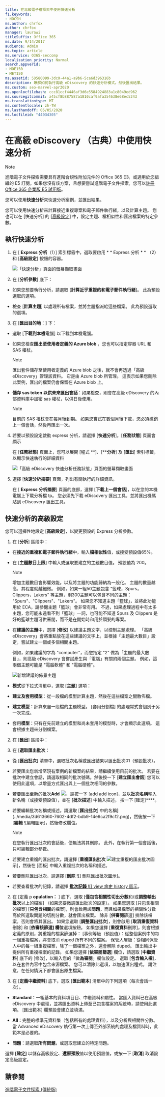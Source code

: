 ```yaml
---
title: 在高級電子檔探索中使用快速分析
f1.keywords:
- NOCSH
ms.author: chrfox
author: chrfox
manager: laurawi
titleSuffix: Office 365
ms.date: 9/14/2017
audience: Admin
ms.topic: article
ms.service: O365-seccomp
localization_priority: Normal
search.appverid:
- MOE150
- MET150
ms.assetid: 50580099-3dc0-44a1-a9b6-5ca6d396316b
description: 瞭解如何執行高級 eDiscovery 的快速分析模式，然後匯出結果。
ms.custom: seo-marvel-apr2020
ms.openlocfilehash: ccc81ccf4446af3d6e5584924883a1c8049ed962
ms.sourcegitcommit: a45cf8b887587a1810caf9afa354638e68ec5243
ms.translationtype: MT
ms.contentlocale: zh-TW
ms.lasthandoff: 05/05/2020
ms.locfileid: "44034305"
---
```

# <a name="use-express-analysis-in-advanced-ediscovery-classic"></a>在高級 eDiscovery （古典）中使用快速分析 

> [!NOTE]
> 進階電子文件探索需要具有進階合規性附加元件的 Office 365 E3，或適用於您組織的 E5 訂閱。如果您沒有該方案，且想要嘗試進階電子文件探索，您可以[註冊 Office 365 企業版 E5 試用版](https://go.microsoft.com/fwlink/p/?LinkID=698279)。 
  
您可以使用**快速分析**來快速分析案例，並匯出結果。 
  
您可以使用快速分析來計算接近重複專案和電子郵件執行緒，以及計算主題。 您也可以在 [快速分析] 的 [[高級設定](use-express-analysis-in-advanced-ediscovery.md#BK_AdvancedSettings)] 中，設定主題、檔相似性和匯出檔案的特定參數。
  
## <a name="run-express-analysis"></a>執行快速分析

1. 在 [ **Express 分析**（1）] 索引標籤中，選取要啟用 * * Express 分析 * * （2）和 [**高級設定**] 按鈕的容器。 
    
    ![「快速分析」頁面的螢幕擷取畫面](../media/60009974-5d1f-4971-8ebe-e5ec74e7fd2a.jpg)
  
2. 在 [**分析參數**] 底下：
    
  - 如果您想要執行分析，請選取 [**計算近乎重複的和電子郵件執行緒**]。 此為預設選取的選項。 
    
  - 檢查 [**計算主題**] 以處理所有檔案，並將主題指派給這些檔案。 此為預設選取的選項。 
    
3. 在 [**匯出目的地**：] 下：
    
  - 選取 [**下載到本機**電腦] 以下載到本機電腦。 
    
  - 如果您檢查**匯出至使用者定義的 Azure blob** ，您也可以指定容器 URL 和 SAS 權杖。 
    
    > [!NOTE]
    > 匯出套件儲存至使用者定義的 Azure blob 之後，就不會再透過「高級 eDiscovery」管理該資料。 它是由 Azure blob 所管理。 這表示如果您刪除此案例，匯出的檔案仍會保留在 Azure blob 上。 
  
  - **儲存 sas token 以供未來匯出會話**：如果檢查，則會在高級 eDiscovery 的內部資料庫中加密 sas 權杖，以供日後使用。
    
    > [!NOTE]
    > 目前的 SAS 權杖會在每月後到期。 如果您嘗試在數個月後下載，您必須撤銷上一個會話，然後再匯出一次。 
  
4. 若要以預設設定啟動 express 分析，請選擇 [**快速分析**]，[**任務狀態**] 頁面會顯示 
    
    在 [**任務狀態**] 頁面上，您可以展開 [程式 **]、[****分析**] 及 [**匯出**] 索引標籤，以顯示快速執行的詳細資料 
    
    ![「高級 eDiscovery 快速分析任務狀態」頁面的螢幕擷取畫面](../media/bf30ab02-9828-4a6d-a485-0babc2c49ae5.jpg)
  
5. 選擇 [**快速分析摘要**] 頁面，列出有關執行的詳細資訊。 
    
    在 [ **Express 分析摘要**] 頁面的底部，選擇 [**下載上一個會話**]，以在您的本機電腦上下載分析檔 tp。 您必須先下載 eDiscovery 匯出工具，並將匯出機碼貼到 eDiscovery 匯出工具。 
    
## <a name="advanced-settings-for-express-analysis"></a>快速分析的高級設定
<a name="BK_AdvancedSettings"> </a>

您可以選擇性地設定 [**高級設定**]，以變更預設的 Express 分析參數。 
  
1. 在 [**分析**] 區段中： 
    
  - 在**接近的重複和電子郵件執行緒**中，輸入**檔相似性**值，或接受預設值65%。 
    
  - 在 [**主題數目上限**] 中輸入或選取要建立的主題數目值。 預設值為 200。 
    
    > [!NOTE]
    > 增加主題數目會影響效能，以及將主題的功能歸納為一般化。 主題的數量越高，其程度就越細微。 例如，如果一組50主題包含 "籃球，Spurs，Clippers，Lakers" 等主題，則300主題可以包含不同的主題： "Spurs"、"Clippers"、"Lakers"。 如果您不知道主題「籃球」，並將此功能用於 ECA，請參閱主題「籃球」會非常有用。 不過，如果處理過程中有太多主題，您可能永遠看不到「籃球」一詞，也可能不知道 Spurs 及 Clippers 是好的籃球主題可供審閱，而不是在開始時和用於頭髮的專案。 
  
  - 在**建議的主題**中，選擇 [**修改**] 以建議主題文字，以控制主題處理。 「高級 eDiscovery」會將重點放在這些建議的文字上，並根據「主題最大數目」設定，嘗試建立一個或多個相關主題。 
    
    例如，如果建議的字為 "computer"，而您指定 "2" 做為「主題的最大數目」，則高級 eDiscovery 會嘗試產生與「電腦」有關的兩個主題。 例如，這兩個主題可能是 "電腦軟體" 和 "電腦硬體"。
    
    ![新增建議的佈景主題](../media/06e9ffd3-a76c-423b-b450-9e465eb9a02f.png)
  
  - **模式**從下拉式清單中，選取 [**主題**] 選項： 
    
  - **建立及套用模型**：從一段檔的模型計算主題，然後在這些檔案之間散佈檔。
    
  - **建立模型**：計算來自一段檔的主題模型。 [套用分割檔] 的處理常式會個別于另一次完成。
    
  - 套用**模型**：只有在先前建立的模型和尚未套用的模型時，才會顯示此選項。 這會根據主題來分割檔案。
    
2. 在 [**匯出**] 區段中： 
    
1. 在 [**選取匯出批次**：
    
  - 從 [**匯出批次**] 清單中，選取批次名稱或匯出結果以匯出批次01（預設批次）。 
    
  - 若要匯出您新增至現有案例的新檔案的結果，請繼續使用目前的批次。 若要在批次中建立會話，請選取相同的批次號碼，然後按一下 [**建立匯出會話**] 您可以使用此選項，以增量方式匯出與上一個批次相同的參數。 
    
  - 若要匯出至新的批次**Add** ![，請按一下](../media/c2dd8b3a-5a22-412c-a7fa-143f5b2b5612.png) [add add icon]，並以**批次名稱**輸入新名稱（或接受預設值），並在 [**批次描述**] 中輸入描述。 按一下 [確定]****。
    
  - 若要編輯批次名稱或描述，請選取 [**匯出批次**] 中的名稱](../media/3d613660-7602-4df2-bdb9-14e9ca2f9cf2.png)，然後按一下 [**編輯** ![編輯圖示]，然後修改欄位。
    
    > [!NOTE]
    > 在您執行匯出批次的會話後，便無法將其刪除。 此外，在執行第一個會話後，只可編輯部分參數。 
  
  - 若要建立重複的匯出批次，請選擇 [**重複匯出批次** ![建立](../media/3f6d5f59-e842-4946-a493-473528af0119.jpg)重複的匯出批次圖示]，然後在 [面板] 中輸入重複批次的名稱和描述。 
    
  - 若要刪除匯出批次，請選擇 [**刪除** ![] [](../media/92a9f8e0-d469-48da-addb-69365e7ffb6f.jpg)刪除匯出批次圖示]。
    
  - 若要查看批次的記錄，請選擇 [**批次記錄** ![] view 病史 history 圖示](../media/a80cc320-d96c-4d91-8884-75fe2cb147e2.jpg)。
    
2. 在 [定義 p **opulation：** ] 底下，選取 [**僅包含相關性切出分數**和/或**調整輸出批次**以上的檔案] （如果您要微調匯出批次的設定）。 如果您選取 [只包含相關的檔案] [**只包含相關**的檔案]，則會啟用該**問題**，而且如果檔案的相關性分數高於所選取問題的切削分數，就會匯出檔案。 除非 [**供審閱**篩選] 排除該檔案，否則會將其匯出。 如果您選取 [**調整匯出批次**]，則會啟用 [**取消重復資料**刪除] 和 [**依審核篩選] 欄位**選項按鈕。 如果您選擇 [**重復資料**刪除]，則會根據定義的原則，將重複的檔案篩選掉： [事例等級（預設值）：從整個案例中的每一組重複檔案，將會取消 duped 所有不同的檔案。 保管人層級：從相同保管人中的每一組重複檔案，除了一個檔案之外，還會解除 duped。 匯出輸出中提供所有重複檔案的記錄。 如果您選擇 [**依審閱篩選**] 欄位，請選取 [**中繼資料**] 底下的 [修改]，以輸入您的「做**為審閱**」欄位設定。 選取 [**包含輸入檔**]，以在套件內容中包含來源檔案。 您可以清除此選項，以加速匯出程式。 請注意，在任何情況下都會匯出原生檔案。
    
3. 在 [**定義中繼資料**] 底下，選取 [**匯出範本**] 清單中的下列選項（每次會話一次）。 
    
  - **Standard**：一組基本的資料項目目、中繼資料和屬性。 當匯入資料已在高級 eDiscovery 中處理，並將匯出資料上傳至已包含檔案的系統時，請使用此選項。 [匯出範本] 欄預設會建立並填滿。
    
  - **All**：完整的標準元資料集（包括所有的處理資料），以及分析與相關性分數。 當 Advanced eDiscovery 執行第一次上傳至外部系統的處理及檔資料時，此範本是必要的。
    
  - **問題**：請選取**所有問題**，或選取您建立的特定問題。 
    
選擇 **[確定]** 以儲存高級設定、**還原預設**值以使用預設值，或按一下 [**取消**] 取消設定高級設定。 
  
## <a name="see-also"></a>請參閱
<a name="BK_AdvancedSettings"> </a>

[進階電子文件探索 (傳統版)](office-365-advanced-ediscovery.md)

